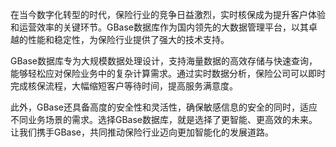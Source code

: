 在当今数字化转型的时代，保险行业的竞争日益激烈，实时核保成为提升客户体验和运营效率的关键环节。GBase数据库作为国内领先的大数据管理平台，以其卓越的性能和稳定性，为保险行业提供了强大的技术支持。

GBase数据库专为大规模数据处理设计，支持海量数据的高效存储与快速查询，能够轻松应对保险业务中的复杂计算需求。通过实时数据分析，保险公司可以即时完成核保流程，大幅缩短客户等待时间，提高服务满意度。

此外，GBase还具备高度的安全性和灵活性，确保敏感信息的安全的同时，适应不同业务场景的需求。选择GBase数据库，就是选择了更智能、更高效的未来。让我们携手GBase，共同推动保险行业迈向更加智能化的发展道路。